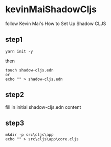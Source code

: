 # kevinMaiShadowCljs
follow Kevin Mai's How to Set Up Shadow CLJS

## step1
```
yarn init -y
```
then
```
touch shadow-cljs.edn
or
echo "" > shadow-cljs.edn
```

## step2
fill in initial shadow-cljs.edn
content

## step3
```
mkdir -p src\cljs\app
echo "" > src\cljs\app\core.cljs
```